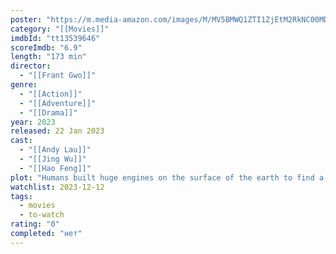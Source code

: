 ```yaml
---
poster: "https://m.media-amazon.com/images/M/MV5BMWQ1ZTI1ZjEtM2RkNC00MDIxLWI2NTMtMjgyN2ZkZjYwMDYwXkEyXkFqcGdeQXVyMTA3MDk2NDg2._V1_SX300.jpg"
category: "[[Movies]]"
imdbId: "tt13539646"
scoreImdb: "6.9"
length: "173 min"
director: 
  - "[[Frant Gwo]]"
genre: 
  - "[[Action]]"
  - "[[Adventure]]"
  - "[[Drama]]"
year: 2023
released: 22 Jan 2023
cast: 
  - "[[Andy Lau]]"
  - "[[Jing Wu]]"
  - "[[Hao Feng]]"
plot: "Humans built huge engines on the surface of the earth to find a new home. But the road to the universe is perilous. In order to save earth, young people once again have to step forward to start a race against time for life and death."
watchlist: 2023-12-12
tags: 
  - movies
  - to-watch
rating: "0"
completed: "нет"
---
```


